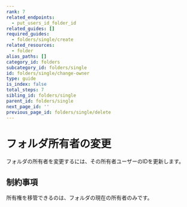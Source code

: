 ```yaml
---
rank: 7
related_endpoints:
  - put_users_id_folder_id
related_guides: []
required_guides:
  - folders/single/create
related_resources:
  - folder
alias_paths: []
category_id: folders
subcategory_id: folders/single
id: folders/single/change-owner
type: guide
is_index: false
total_steps: 7
sibling_id: folders/single
parent_id: folders/single
next_page_id: ''
previous_page_id: folders/single/delete
---
```

# フォルダ所有者の変更

フォルダの所有者を変更するには、その所有者ユーザーのIDを更新します。

<Samples id="put_folders_id" variant="transfer">

</Samples>

## 制約事項

所有権を移管できるのは、フォルダの現在の所有者のみです。
